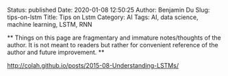 Status: published
Date: 2020-01-08 12:50:25
Author: Benjamin Du
Slug: tips-on-lstm
Title: Tips on Lstm
Category: AI
Tags: AI, data science, machine learning, LSTM, RNN

**
Things on this page are fragmentary and immature notes/thoughts of the author.
It is not meant to readers but rather for convenient reference of the author and future improvement.
**

http://colah.github.io/posts/2015-08-Understanding-LSTMs/
